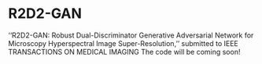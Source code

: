 # R2D2-GAN
‘‘R2D2-GAN: Robust Dual-Discriminator Generative Adversarial Network for Microscopy Hyperspectral Image Super-Resolution,’’ submitted to IEEE TRANSACTIONS ON MEDICAL IMAGING
The code will be coming soon!


